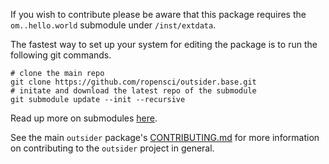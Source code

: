 If you wish to contribute please be aware that this package requires the
`om..hello.world` submodule under `/inst/extdata`.

The fastest way to set up your system for editing the package is to run the
following git commands.

```{bash}
# clone the main repo
git clone https://github.com/ropensci/outsider.base.git
# initate and download the latest repo of the submodule
git submodule update --init --recursive
```

Read up more on submodules [here](https://git-scm.com/book/en/v2/Git-Tools-Submodules).

See the main `outsider` package's
[CONTRIBUTING.md](https://github.com/ropensci/outsider/blob/master/CONTRIBUTING.md)
for more information on contributing to the `outsider` project in general.
